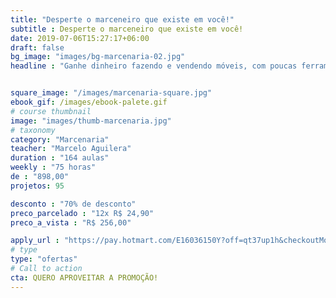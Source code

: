 ```yaml
---
title: "Desperte o marceneiro que existe em você!"
subtitle : Desperte o marceneiro que existe em você!
date: 2019-07-06T15:27:17+06:00
draft: false
bg_image: "images/bg-marcenaria-02.jpg"
headline : "Ganhe dinheiro fazendo e vendendo móveis, com poucas ferramentas"


square_image: "/images/marcenaria-square.jpg"
ebook_gif: /images/ebook-palete.gif
# course thumbnail
image: "images/thumb-marcenaria.jpg"
# taxonomy
category: "Marcenaria"
teacher: "Marcelo Aguilera"
duration : "164 aulas"
weekly : "75 horas"
de : "898,00"
projetos: 95

desconto : "70% de desconto"
preco_parcelado : "12x R$ 24,90"
preco_a_vista : "R$ 256,00"

apply_url : "https://pay.hotmart.com/E16036150Y?off=qt37up1h&checkoutMode=10"
# type
type: "ofertas"
# Call to action
cta: QUERO APROVEITAR A PROMOÇÃO!
---
```

